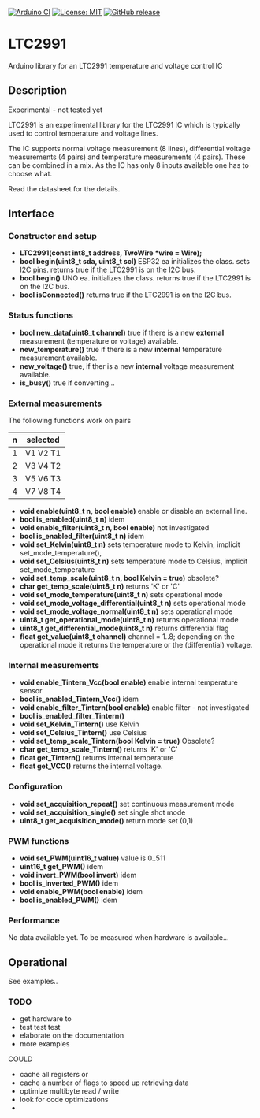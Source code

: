 
[![Arduino CI](https://github.com/RobTillaart/LTC2991/workflows/Arduino%20CI/badge.svg)](https://github.com/marketplace/actions/arduino_ci)
[![License: MIT](https://img.shields.io/badge/license-MIT-green.svg)](https://github.com/RobTillaart/LTC2991/blob/master/LICENSE)
[![GitHub release](https://img.shields.io/github/release/RobTillaart/LTC2991.svg?maxAge=3600)](https://github.com/RobTillaart/LTC2991/releases)


# LTC2991

Arduino library for an LTC2991 temperature and voltage control IC


## Description

Experimental - not tested yet

LTC2991 is an experimental library for the LTC2991 IC which is typically used to control temperature and voltage lines.

The IC supports normal voltage measurement (8 lines), differential voltage measurements (4 pairs) and temperature measurements (4 pairs). These can be combined in a mix. As the IC has only 8 inputs available one has to choose what. 

Read the datasheet for the details.


## Interface


### Constructor and setup

- **LTC2991(const int8_t address, TwoWire \*wire = Wire);**
- **bool begin(uint8_t sda, uint8_t scl)** ESP32 ea initializes the class.
sets I2C pins.
returns true if the LTC2991 is on the I2C bus.
- **bool begin()** UNO ea. initializes the class. 
returns true if the LTC2991 is on the I2C bus.
- **bool isConnected()** returns true if the LTC2991 is on the I2C bus.


### Status functions

- **bool new_data(uint8_t channel)** true if there is a new **external** measurement (temperature or voltage) available.
- **new_temperature()** true if there is a new **internal** temperature measurement available.
- **new_voltage()** true, if ther is a new **internal** voltage measurement available.
- **is_busy()** true if converting...


### External measurements

The following functions work on pairs

|   n  | selected  |
|:----:|:---------:|
|   1  | V1 V2  T1 |
|   2  | V3 V4  T2 |
|   3  | V5 V6  T3 |
|   4  | V7 V8  T4 |

- **void enable(uint8_t n, bool enable)** enable or disable an external line. 
- **bool is_enabled(uint8_t n)** idem
- **void enable_filter(uint8_t n, bool enable)** not investigated 
- **bool is_enabled_filter(uint8_t n)** idem
- **void set_Kelvin(uint8_t n)** sets temperature mode to Kelvin, 
implicit set_mode_temperature(), 
- **void set_Celsius(uint8_t n)** sets temperature mode to Celsius,
implicit set_mode_temperature
- **void set_temp_scale(uint8_t n, bool Kelvin = true)** obsolete?
- **char get_temp_scale(uint8_t n)** returns 'K' or 'C'
- **void set_mode_temperature(uint8_t n)** sets operational mode
- **void set_mode_voltage_differential(uint8_t n)** sets operational mode
- **void set_mode_voltage_normal(uint8_t n)** sets operational mode
- **uint8_t get_operational_mode(uint8_t n)** returns operational mode
- **uint8_t get_differential_mode(uint8_t n)** returns differential flag
- **float get_value(uint8_t channel)** channel = 1..8;
depending on the operational mode it returns the temperature or the
(differential) voltage.


### Internal measurements

- **void enable_Tintern_Vcc(bool enable)** enable internal temperature sensor
- **bool is_enabled_Tintern_Vcc()** idem
- **void enable_filter_Tintern(bool enable)** enable filter - not investigated
- **bool is_enabled_filter_Tintern()**
- **void set_Kelvin_Tintern()** use Kelvin
- **void set_Celsius_Tintern()** use Celsius
- **void set_temp_scale_Tintern(bool Kelvin = true)** Obsolete?
- **char get_temp_scale_Tintern()** returns 'K' or 'C'
- **float get_Tintern()** returns internal temperature
- **float get_VCC()** returns the internal voltage.


### Configuration
- **void set_acquisition_repeat()** set continuous measurement mode
- **void set_acquisition_single()** set single shot mode
- **uint8_t get_acquisition_mode()** return mode set (0,1)


### PWM functions

- **void set_PWM(uint16_t value)** value is 0..511
- **uint16_t get_PWM()** idem
- **void invert_PWM(bool invert)** idem
- **bool is_inverted_PWM()** idem
- **void enable_PWM(bool enable)** idem
- **bool is_enabled_PWM()** idem


### Performance

No data available yet.
To be measured when hardware is available...


## Operational

See examples..


### TODO

- get hardware to 
- test test test
- elaborate on the documentation
- more examples

COULD
- cache all registers or
- cache a number of flags to speed up retrieving data
- optimize multibyte read / write
- look for code optimizations
- 
